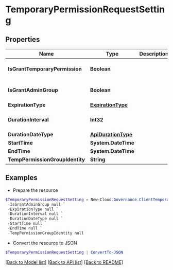 # TemporaryPermissionRequestSetting
## Properties

Name | Type | Description | Notes
------------ | ------------- | ------------- | -------------
**IsGrantTemporaryPermission** | **Boolean** |  | [optional] [default to $false]
**IsGrantAdminGroup** | **Boolean** |  | [optional] [default to $false]
**ExpirationType** | [**ExpirationType**](ExpirationType.md) |  | [optional] 
**DurationInterval** | **Int32** |  | [optional] [default to 0]
**DurationDateType** | [**ApiDurationType**](ApiDurationType.md) |  | [optional] 
**StartTime** | **System.DateTime** |  | [optional] 
**EndTime** | **System.DateTime** |  | [optional] 
**TempPermissionGroupIdentity** | **String** |  | [optional] 

## Examples

- Prepare the resource
```powershell
$TemporaryPermissionRequestSetting = New-Cloud.Governance.ClientTemporaryPermissionRequestSetting  -IsGrantTemporaryPermission null `
 -IsGrantAdminGroup null `
 -ExpirationType null `
 -DurationInterval null `
 -DurationDateType null `
 -StartTime null `
 -EndTime null `
 -TempPermissionGroupIdentity null
```

- Convert the resource to JSON
```powershell
$TemporaryPermissionRequestSetting | ConvertTo-JSON
```

[[Back to Model list]](../README.md#documentation-for-models) [[Back to API list]](../README.md#documentation-for-api-endpoints) [[Back to README]](../README.md)

